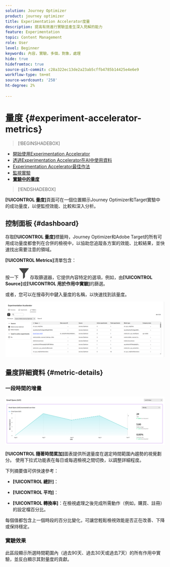 ```yaml
---
solution: Journey Optimizer
product: journey optimizer
title: Experimentation Accelerator度量
description: 提高有效進行實驗並產生深入見解的能力
feature: Experimentation
topic: Content Management
role: User
level: Beginner
keywords: 內容，實驗，多個，對象，處理
hide: true
hidefromtoc: true
source-git-commit: c28a322ec13de2a23ab5cffb4785b14425e4e6e9
workflow-type: tm+mt
source-wordcount: '258'
ht-degree: 2%

---
```


# 量度 {#experiment-accelerator-metrics}

>[!BEGINSHADEBOX]

* [開始使用Experimentation Accelerator](experiment-accelerator.md)
* [透過Experimentation Accelerator在AI中使用資料](experiment-accelerator-security.md)
* [Experimentation Accelerator最佳作法](experiment-accelerator-best-practices.md)
* [監視實驗](experiment-accelerator-monitor.md)
* **[實驗中的量度](experiment-accelerator-metrics.md)**

>[!ENDSHADEBOX]

**[!UICONTROL 量度]**&#x200B;頁面可在一個位置顯示Journey Optimizer和Target實驗中的成功量度，以便監控效能、比較和深入分析。

## 控制面板 {#dashboard}

存取&#x200B;**[!UICONTROL 量度]**&#x200B;標籤時，Journey Optimizer和Adobe Target的所有可用成功量度都會列在合併的檢視中，以協助您追蹤各方案的效能、比較結果，並快速找出需要注意的領域。

**[!UICONTROL Metrics]**&#x200B;清單包含：

按一下![](assets/do-not-localize/Smock_Filter_18_N.svg)存取篩選器，它提供內容特定的選項，例如，由&#x200B;**[!UICONTROL Source]**&#x200B;或&#x200B;**[!UICONTROL 用於作用中實驗]**&#x200B;的篩選。

或者，您可以在搜尋列中鍵入量度的名稱，以快速找到該量度。

![](assets/experiment-monitor-metrics.png)

## 量度詳細資料 {#metric-details}

### 一段時間的增量

![](assets/experiment-monitor-metrics-2.png)

**[!UICONTROL 隨著時間累加]**&#x200B;圖表提供所選量度在選定時間範圍內趨勢的視覺劃分。 使用下拉式功能表在每日或每週檢視之間切換，以調整詳細程度。

下列摘要值可供快速參考：

* **[!UICONTROL 總計]**：

* **[!UICONTROL 平均]**：

* **[!UICONTROL 轉換率]**：在檢視處理之後完成所需動作（例如，購買、註冊）的設定檔百分比。

每個值都包含上一個時段的百分比變化，可讓您輕鬆檢視效能是否正在改善、下降或保持穩定。

### 實驗效果

此區段顯示所選時間範圍內（過去90天、過去30天或過去7天）的所有作用中實驗，並反白顯示其對量度的貢獻。
